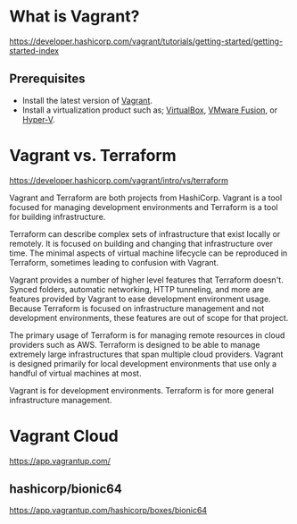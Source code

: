 # What is Vagrant? #

<https://developer.hashicorp.com/vagrant/tutorials/getting-started/getting-started-index>

## Prerequisites ##

- Install the latest version of [Vagrant](https://developer.hashicorp.com/vagrant/docs/installation).
- Install a virtualization product such as; [VirtualBox](https://www.virtualbox.org), [VMware Fusion](https://customerconnect.vmware.com/downloads/get-download?downloadGroup=FUS-PUBTP-2021H1), or [Hyper-V](https://docs.microsoft.com/en-us/virtualization/hyper-v-on-windows/quick-start/enable-hyper-v).


# Vagrant vs. Terraform #

<https://developer.hashicorp.com/vagrant/intro/vs/terraform>

Vagrant and Terraform are both projects from HashiCorp. Vagrant is a tool focused for managing development environments and Terraform is a tool for building infrastructure.

Terraform can describe complex sets of infrastructure that exist locally or remotely. It is focused on building and changing that infrastructure over time. The minimal aspects of virtual machine lifecycle can be reproduced in Terraform, sometimes leading to confusion with Vagrant.

Vagrant provides a number of higher level features that Terraform doesn't. Synced folders, automatic networking, HTTP tunneling, and more are features provided by Vagrant to ease development environment usage. Because Terraform is focused on infrastructure management and not development environments, these features are out of scope for that project.

The primary usage of Terraform is for managing remote resources in cloud providers such as AWS. Terraform is designed to be able to manage extremely large infrastructures that span multiple cloud providers. Vagrant is designed primarily for local development environments that use only a handful of virtual machines at most.

Vagrant is for development environments. Terraform is for more general infrastructure management.


# Vagrant Cloud #

<https://app.vagrantup.com/>

## hashicorp/bionic64 ##

<https://app.vagrantup.com/hashicorp/boxes/bionic64>
